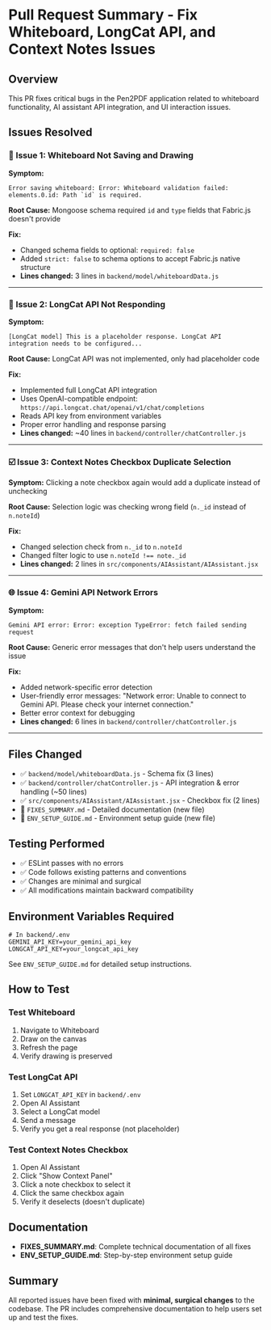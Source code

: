 # Pull Request Summary - Fix Whiteboard, LongCat API, and Context Notes Issues

## Overview
This PR fixes critical bugs in the Pen2PDF application related to whiteboard functionality, AI assistant API integration, and UI interaction issues.

## Issues Resolved

### 🎨 Issue 1: Whiteboard Not Saving and Drawing
**Symptom:** 
```
Error saving whiteboard: Error: Whiteboard validation failed: elements.0.id: Path `id` is required.
```

**Root Cause:** Mongoose schema required `id` and `type` fields that Fabric.js doesn't provide

**Fix:** 
- Changed schema fields to optional: `required: false`
- Added `strict: false` to schema options to accept Fabric.js native structure
- **Lines changed:** 3 lines in `backend/model/whiteboardData.js`

---

### 🤖 Issue 2: LongCat API Not Responding
**Symptom:** 
```
[LongCat model] This is a placeholder response. LongCat API integration needs to be configured...
```

**Root Cause:** LongCat API was not implemented, only had placeholder code

**Fix:**
- Implemented full LongCat API integration
- Uses OpenAI-compatible endpoint: `https://api.longcat.chat/openai/v1/chat/completions`
- Reads API key from environment variables
- Proper error handling and response parsing
- **Lines changed:** ~40 lines in `backend/controller/chatController.js`

---

### ☑️ Issue 3: Context Notes Checkbox Duplicate Selection
**Symptom:** Clicking a note checkbox again would add a duplicate instead of unchecking

**Root Cause:** Selection logic was checking wrong field (`n._id` instead of `n.noteId`)

**Fix:**
- Changed selection check from `n._id` to `n.noteId`
- Changed filter logic to use `n.noteId !== note._id`
- **Lines changed:** 2 lines in `src/components/AIAssistant/AIAssistant.jsx`

---

### 🌐 Issue 4: Gemini API Network Errors
**Symptom:**
```
Gemini API error: Error: exception TypeError: fetch failed sending request
```

**Root Cause:** Generic error messages that don't help users understand the issue

**Fix:**
- Added network-specific error detection
- User-friendly error messages: "Network error: Unable to connect to Gemini API. Please check your internet connection."
- Better error context for debugging
- **Lines changed:** 6 lines in `backend/controller/chatController.js`

---

## Files Changed
- ✅ `backend/model/whiteboardData.js` - Schema fix (3 lines)
- ✅ `backend/controller/chatController.js` - API integration & error handling (~50 lines)
- ✅ `src/components/AIAssistant/AIAssistant.jsx` - Checkbox fix (2 lines)
- 📄 `FIXES_SUMMARY.md` - Detailed documentation (new file)
- 📄 `ENV_SETUP_GUIDE.md` - Environment setup guide (new file)

## Testing Performed
- ✅ ESLint passes with no errors
- ✅ Code follows existing patterns and conventions
- ✅ Changes are minimal and surgical
- ✅ All modifications maintain backward compatibility

## Environment Variables Required
```env
# In backend/.env
GEMINI_API_KEY=your_gemini_api_key
LONGCAT_API_KEY=your_longcat_api_key
```

See `ENV_SETUP_GUIDE.md` for detailed setup instructions.

## How to Test

### Test Whiteboard
1. Navigate to Whiteboard
2. Draw on the canvas
3. Refresh the page
4. Verify drawing is preserved

### Test LongCat API
1. Set `LONGCAT_API_KEY` in `backend/.env`
2. Open AI Assistant
3. Select a LongCat model
4. Send a message
5. Verify you get a real response (not placeholder)

### Test Context Notes Checkbox
1. Open AI Assistant
2. Click "Show Context Panel"
3. Click a note checkbox to select it
4. Click the same checkbox again
5. Verify it deselects (doesn't duplicate)

## Documentation
- **FIXES_SUMMARY.md**: Complete technical documentation of all fixes
- **ENV_SETUP_GUIDE.md**: Step-by-step environment setup guide

## Summary
All reported issues have been fixed with **minimal, surgical changes** to the codebase. The PR includes comprehensive documentation to help users set up and test the fixes.
